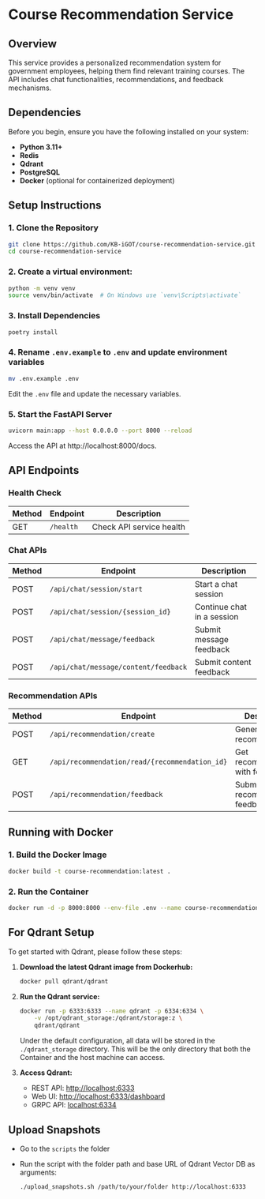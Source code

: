 # Course Recommendation Service

## Overview
This service provides a personalized recommendation system for government employees, helping them find relevant training courses. The API includes chat functionalities, recommendations, and feedback mechanisms.

## Dependencies
Before you begin, ensure you have the following installed on your system:
- **Python 3.11+**
- **Redis**
- **Qdrant**
- **PostgreSQL**
- **Docker** (optional for containerized deployment)


## Setup Instructions
### 1. Clone the Repository
```bash
git clone https://github.com/KB-iGOT/course-recommendation-service.git
cd course-recommendation-service
```

### 2. Create a virtual environment:
```bash
python -m venv venv
source venv/bin/activate  # On Windows use `venv\Scripts\activate`
```

### 3. Install Dependencies
```bash
poetry install
```

### 4. Rename `.env.example` to `.env` and update environment variables
```bash
mv .env.example .env
```
Edit the `.env` file and update the necessary variables.

### 5. Start the FastAPI Server
```bash
uvicorn main:app --host 0.0.0.0 --port 8000 --reload
```
Access the API at http://localhost:8000/docs.

## API Endpoints

### Health Check
| Method | Endpoint | Description |
|--------|----------|-------------|
| GET | `/health` | Check API service health |

### Chat APIs
| Method | Endpoint | Description |
|--------|----------|-------------|
| POST | `/api/chat/session/start` | Start a chat session |
| POST | `/api/chat/session/{session_id}` | Continue chat in a session |
| POST | `/api/chat/message/feedback` | Submit message feedback |
| POST | `/api/chat/message/content/feedback` | Submit content feedback |

### Recommendation APIs
| Method | Endpoint | Description |
|--------|----------|-------------|
| POST | `/api/recommendation/create` | Generate recommendation |
| GET | `/api/recommendation/read/{recommendation_id}` | Get recommendation with feedback |
| POST | `/api/recommendation/feedback` | Submit recommendation feedback |

## Running with Docker
### 1. Build the Docker Image
```bash
docker build -t course-recommendation:latest .
```
### 2. Run the Container
```bash
docker run -d -p 8000:8000 --env-file .env --name course-recommendation-container course-recommendation:latest
```

## For Qdrant Setup

To get started with Qdrant, please follow these steps:

1. **Download the latest Qdrant image from Dockerhub:**

   ```bash
   docker pull qdrant/qdrant
   ```

2. **Run the Qdrant service:**

   ```bash
   docker run -p 6333:6333 --name qdrant -p 6334:6334 \
       -v /opt/qdrant_storage:/qdrant/storage:z \
       qdrant/qdrant
   ```

   Under the default configuration, all data will be stored in the `./qdrant_storage` directory. This will be the only directory that both the Container and the host machine can access.

3. **Access Qdrant:**

   - REST API: [http://localhost:6333](http://localhost:6333)
   - Web UI: [http://localhost:6333/dashboard](http://localhost:6333/dashboard)
   - GRPC API: [localhost:6334](http://localhost:6334)

## Upload Snapshots

- Go to the `scripts` the folder  
- Run the script with the folder path and base URL of Qdrant Vector DB as arguments:

   ```./upload_snapshots.sh /path/to/your/folder http://localhost:6333```
